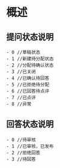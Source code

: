 # 概述

## 提问状态说明

    - 0 //草稿状态
    - 1 //新建待分配状态
    - 2 //分配待确认状态
    - 3 //已关闭
    - 4 //已确认待回答
    - 5 //已拒绝待分配
    - 6 //已回答待点评
    - 7 //已点评
    - 8 //异常
    
## 回答状态说明
	
	- 0 //待审核
	- 1 //已审核，已发布
	- 2 //拒绝回答
	- 3 //待回答